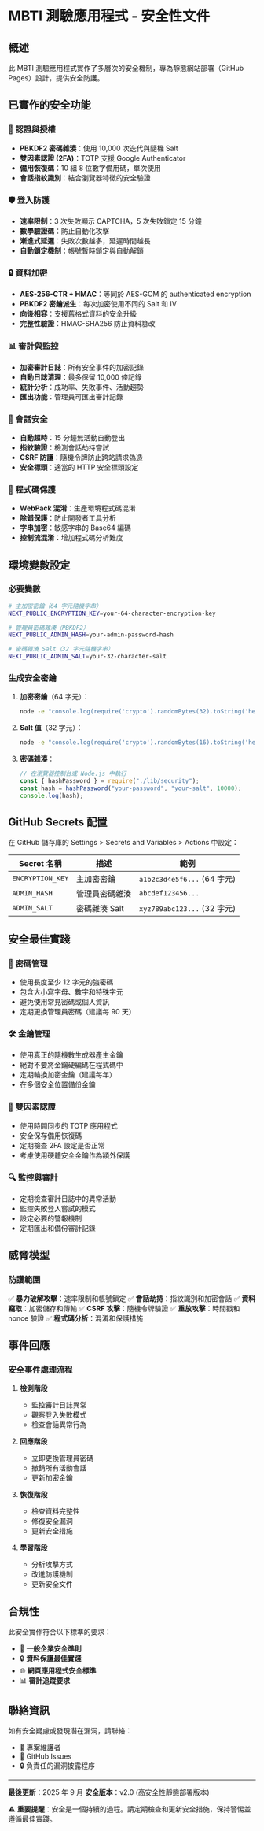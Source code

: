 # MBTI 測驗應用程式 - 安全性文件

## 概述

此 MBTI 測驗應用程式實作了多層次的安全機制，專為靜態網站部署（GitHub Pages）設計，提供安全防護。

## 已實作的安全功能

### 🔐 認證與授權

- **PBKDF2 密碼雜湊**：使用 10,000 次迭代與隨機 Salt
- **雙因素認證 (2FA)**：TOTP 支援 Google Authenticator
- **備用恢復碼**：10 組 8 位數字備用碼，單次使用
- **會話指紋識別**：結合瀏覽器特徵的安全驗證

### 🛡️ 登入防護

- **速率限制**：3 次失敗顯示 CAPTCHA，5 次失敗鎖定 15 分鐘
- **數學驗證碼**：防止自動化攻擊
- **漸進式延遲**：失敗次數越多，延遲時間越長
- **自動鎖定機制**：帳號暫時鎖定與自動解鎖

### 🔒 資料加密

- **AES-256-CTR + HMAC**：等同於 AES-GCM 的 authenticated encryption
- **PBKDF2 密鑰派生**：每次加密使用不同的 Salt 和 IV
- **向後相容**：支援舊格式資料的安全升級
- **完整性驗證**：HMAC-SHA256 防止資料篡改

### 📊 審計與監控

- **加密審計日誌**：所有安全事件的加密記錄
- **自動日誌清理**：最多保留 10,000 條記錄
- **統計分析**：成功率、失敗事件、活動趨勢
- **匯出功能**：管理員可匯出審計記錄

### 🚨 會話安全

- **自動超時**：15 分鐘無活動自動登出
- **指紋驗證**：檢測會話劫持嘗試
- **CSRF 防護**：隨機令牌防止跨站請求偽造
- **安全標頭**：適當的 HTTP 安全標頭設定

### 🔧 程式碼保護

- **WebPack 混淆**：生產環境程式碼混淆
- **除錯保護**：防止開發者工具分析
- **字串加密**：敏感字串的 Base64 編碼
- **控制流混淆**：增加程式碼分析難度

## 環境變數設定

### 必要變數

```bash
# 主加密密鑰（64 字元隨機字串）
NEXT_PUBLIC_ENCRYPTION_KEY=your-64-character-encryption-key

# 管理員密碼雜湊（PBKDF2）
NEXT_PUBLIC_ADMIN_HASH=your-admin-password-hash

# 密碼雜湊 Salt（32 字元隨機字串）
NEXT_PUBLIC_ADMIN_SALT=your-32-character-salt
```

### 生成安全密鑰

1. **加密密鑰**（64 字元）：

   ```bash
   node -e "console.log(require('crypto').randomBytes(32).toString('hex'))"
   ```

2. **Salt 值**（32 字元）：

   ```bash
   node -e "console.log(require('crypto').randomBytes(16).toString('hex'))"
   ```

3. **密碼雜湊**：
   ```javascript
   // 在瀏覽器控制台或 Node.js 中執行
   const { hashPassword } = require("./lib/security");
   const hash = hashPassword("your-password", "your-salt", 10000);
   console.log(hash);
   ```

## GitHub Secrets 配置

在 GitHub 儲存庫的 Settings > Secrets and Variables > Actions 中設定：

| Secret 名稱      | 描述           | 範例                        |
| ---------------- | -------------- | --------------------------- |
| `ENCRYPTION_KEY` | 主加密密鑰     | `a1b2c3d4e5f6...` (64 字元) |
| `ADMIN_HASH`     | 管理員密碼雜湊 | `abcdef123456...`           |
| `ADMIN_SALT`     | 密碼雜湊 Salt  | `xyz789abc123...` (32 字元) |

## 安全最佳實踐

### 🔑 密碼管理

- 使用長度至少 12 字元的強密碼
- 包含大小寫字母、數字和特殊字元
- 避免使用常見密碼或個人資訊
- 定期更換管理員密碼（建議每 90 天）

### 🛠️ 金鑰管理

- 使用真正的隨機數生成器產生金鑰
- 絕對不要將金鑰硬編碼在程式碼中
- 定期輪換加密金鑰（建議每年）
- 在多個安全位置備份金鑰

### 📱 雙因素認證

- 使用時間同步的 TOTP 應用程式
- 安全保存備用恢復碼
- 定期檢查 2FA 設定是否正常
- 考慮使用硬體安全金鑰作為額外保護

### 🔍 監控與審計

- 定期檢查審計日誌中的異常活動
- 監控失敗登入嘗試的模式
- 設定必要的警報機制
- 定期匯出和備份審計記錄

## 威脅模型

### 防護範圍

✅ **暴力破解攻擊**：速率限制和帳號鎖定
✅ **會話劫持**：指紋識別和加密會話
✅ **資料竊取**：加密儲存和傳輸
✅ **CSRF 攻擊**：隨機令牌驗證
✅ **重放攻擊**：時間戳和 nonce 驗證
✅ **程式碼分析**：混淆和保護措施

## 事件回應

### 安全事件處理流程

1. **檢測階段**

   - 監控審計日誌異常
   - 觀察登入失敗模式
   - 檢查會話異常行為

2. **回應階段**

   - 立即更換管理員密碼
   - 撤銷所有活動會話
   - 更新加密金鑰

3. **恢復階段**

   - 檢查資料完整性
   - 修復安全漏洞
   - 更新安全措施

4. **學習階段**
   - 分析攻擊方式
   - 改進防護機制
   - 更新安全文件

## 合規性

此安全實作符合以下標準的要求：

- 💼 **一般企業安全準則**
- 🔒 **資料保護最佳實踐**
- 🌐 **網頁應用程式安全標準**
- 📊 **審計追蹤要求**

## 聯絡資訊

如有安全疑慮或發現潛在漏洞，請聯絡：

- 📧 專案維護者
- 🐛 GitHub Issues
- 🔒 負責任的漏洞披露程序

---

**最後更新**：2025 年 9 月
**安全版本**：v2.0 (高安全性靜態部署版本)

⚠️ **重要提醒**：安全是一個持續的過程。請定期檢查和更新安全措施，保持警惕並遵循最佳實踐。
